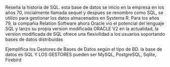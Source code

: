 Reseña la historia de SQL.
esta base de datos se inicio en la empresa en los años 70, inicialmente llamada sequel y despues se renombro como SQL, se utilizo para gestionar los datos almacenados en Systema R.
Para los años 79, la compañia Relation Software ahora Oracle vio el potencial del lenguaje SQL y lanzo su propia version modificada ORACLE V2
en la actualidad, la version modificada de SQL ofrece una flexivilidad a los usuarios soportando bases de datos distribuidas

Ejemplifica los Gestores de Bases de Datos según el tipo de BD.
la base de datos es SQL Y LOS GESTORES  pueden ser  MySQL,  PostgreSQL, Sqlite, Firebird
